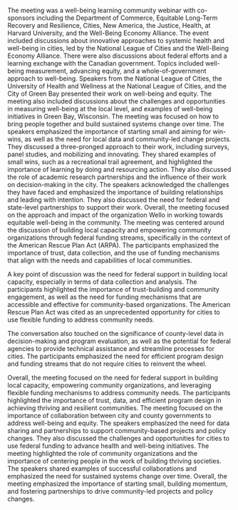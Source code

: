 The meeting was a well-being learning community webinar with co-sponsors including the Department of Commerce, Equitable Long-Term Recovery and Resilience, Cities, New America, the Justice, Health, at Harvard University, and the Well-Being Economy Alliance. The event included discussions about innovative approaches to systemic health and well-being in cities, led by the National League of Cities and the Well-Being Economy Alliance. There were also discussions about federal efforts and a learning exchange with the Canadian government. Topics included well-being measurement, advancing equity, and a whole-of-government approach to well-being. Speakers from the National League of Cities, the University of Health and Wellness at the National League of Cities, and the City of Green Bay presented their work on well-being and equity. The meeting also included discussions about the challenges and opportunities in measuring well-being at the local level, and examples of well-being initiatives in Green Bay, Wisconsin.
The meeting was focused on how to bring people together and build sustained systems change over time. The speakers emphasized the importance of starting small and aiming for win-wins, as well as the need for local data and community-led change projects. They discussed a three-pronged approach to their work, including surveys, panel studies, and mobilizing and innovating. They shared examples of small wins, such as a recreational trail agreement, and highlighted the importance of learning by doing and resourcing action. They also discussed the role of academic research partnerships and the influence of their work on decision-making in the city. The speakers acknowledged the challenges they have faced and emphasized the importance of building relationships and leading with intention. They also discussed the need for federal and state-level partnerships to support their work. Overall, the meeting focused on the approach and impact of the organization Wello in working towards equitable well-being in the community.
The meeting was centered around the discussion of building local capacity and empowering community organizations through federal funding streams, specifically in the context of the American Rescue Plan Act (ARPA). The participants emphasized the importance of trust, data collection, and the use of funding mechanisms that align with the needs and capabilities of local communities.

A key point of discussion was the need for federal support in building local capacity, especially in terms of data collection and analysis. The participants highlighted the importance of trust-building and community engagement, as well as the need for funding mechanisms that are accessible and effective for community-based organizations. The American Rescue Plan Act was cited as an unprecedented opportunity for cities to use flexible funding to address community needs.

The conversation also touched on the significance of county-level data in decision-making and program evaluation, as well as the potential for federal agencies to provide technical assistance and streamline processes for cities. The participants emphasized the need for efficient program design and funding streams that do not require cities to reinvent the wheel.

Overall, the meeting focused on the need for federal support in building local capacity, empowering community organizations, and leveraging flexible funding mechanisms to address community needs. The participants highlighted the importance of trust, data, and efficient program design in achieving thriving and resilient communities.
The meeting focused on the importance of collaboration between city and county governments to address well-being and equity. The speakers emphasized the need for data sharing and partnerships to support community-based projects and policy changes. They also discussed the challenges and opportunities for cities to use federal funding to advance health and well-being initiatives. The meeting highlighted the role of community organizations and the importance of centering people in the work of building thriving societies. The speakers shared examples of successful collaborations and emphasized the need for sustained systems change over time. Overall, the meeting emphasized the importance of starting small, building momentum, and fostering partnerships to drive community-led projects and policy changes.